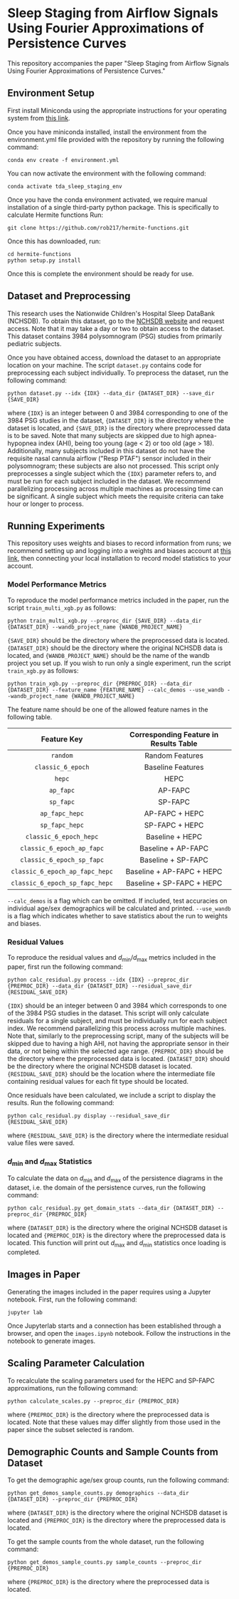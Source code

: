 # Sleep Staging from Airflow Signals Using Fourier Approximations of Persistence Curves

This repository accompanies the paper "Sleep Staging from Airflow Signals Using
Fourier Approximations of Persistence Curves."

## Environment Setup

First install Miniconda using the appropriate instructions for your operating
system from [this link](https://docs.anaconda.com/miniconda/miniconda-install/).

Once you have miniconda installed, install the environment from the
environment.yml file provided with the repository by running the following
command:

```
conda env create -f environment.yml
```

You can now activate the environment with the following command:

```
conda activate tda_sleep_staging_env
```

Once you have the conda environment activated, we require manual installation of
a single third-party python package. This is specifically to calculate Hermite
functions Run:

```
git clone https://github.com/rob217/hermite-functions.git
```

Once this has downloaded, run:

```
cd hermite-functions
python setup.py install
```

Once this is complete the environment should be ready for use.

## Dataset and Preprocessing

This research uses the Nationwide Children's Hospital Sleep DataBank (NCHSDB).
To obtain this dataset, go to the
[NCHSDB website](https://sleepdata.org/datasets/nchsdb) and request access. Note
that it may take a day or two to obtain access to the dataset. This dataset
contains 3984 polysomnogram (PSG) studies from primarily pediatric subjects.

Once you have obtained access, download the dataset to an appropriate location
on your machine. The script `dataset.py` contains code for preprocessing each
subject individually. To preprocess the dataset, run the following command:

```
python dataset.py --idx {IDX} --data_dir {DATASET_DIR} --save_dir {SAVE_DIR}
```

where `{IDX}` is an integer between 0 and 3984 corresponding to one of the 3984
PSG studies in the dataset, `{DATASET_DIR}` is the directory where the dataset
is located, and `{SAVE_DIR}` is the directory where preprocessed data is to be
saved. Note that many subjects are skipped due to high apnea-hypopnea index
(AHI), being too young (age < 2) or too old (age > 18). Additionally, many
subjects included in this dataset do not have the requisite nasal cannula
airflow ("Resp PTAF") sensor included in their polysomnogram; these subjects are
also not processed. This script only preprocesses a single subject which the
`{IDX}` parameter refers to, and must be run for each subject included in the
dataset. We recommend parallelizing processing across multiple
machines as processing time can be significant. A single subject which meets
the requisite criteria can take hour or longer to process.

## Running Experiments

This repository uses weights and biases to record information from runs; we
recommend setting up and logging into a weights and biases account at [this
link](https://wandb.ai/site), then connecting your local installation to record
model statistics to your account.

### Model Performance Metrics

To reproduce the model performance metrics included in the paper, run
the script `train_multi_xgb.py` as follows:

```
python train_multi_xgb.py --preproc_dir {SAVE_DIR} --data_dir {DATASET_DIR} --wandb_project_name {WANDB_PROJECT_NAME}
```

`{SAVE_DIR}` should be the directory where the preprocessed data is located.
`{DATASET_DIR}` should be the directory where the original NCHSDB data is
located, and `{WANDB_PROJECT_NAME}` should be the name of the wandb project you
set up. If you wish to run only a single experiment, run the script
`train_xgb.py` as follows:

```
python train_xgb.py --preproc_dir {PREPROC_DIR} --data_dir {DATASET_DIR} --feature_name {FEATURE_NAME} --calc_demos --use_wandb --wandb_project_name {WANDB_PROJECT_NAME}
```

The feature name should be one of the allowed feature names in the following
table.

|          Feature Key           | Corresponding Feature in Results Table |
| :----------------------------: | :------------------------------------: |
|            `random`            |            Random Features             |
|       `classic_6_epoch`        |           Baseline Features            |
|             `hepc`             |                  HEPC                  |
|           `ap_fapc`            |                AP-FAPC                 |
|           `sp_fapc`            |                SP-FAPC                 |
|         `ap_fapc_hepc`         |             AP-FAPC + HEPC             |
|         `sp_fapc_hepc`         |             SP-FAPC + HEPC             |
|     `classic_6_epoch_hepc`     |            Baseline + HEPC             |
|   `classic_6_epoch_ap_fapc`    |           Baseline + AP-FAPC           |
|   `classic_6_epoch_sp_fapc`    |           Baseline + SP-FAPC           |
| `classic_6_epoch_ap_fapc_hepc` |       Baseline + AP-FAPC + HEPC        |
| `classic_6_epoch_sp_fapc_hepc` |       Baseline + SP-FAPC + HEPC        |

`--calc_demos` is a flag which can be omitted. If included, test accuracies on
individual age/sex demographics will be calculated and printed. `--use_wandb`
is a flag which indicates whether to save statistics about the run to weights
and biases.

### Residual Values

To reproduce the residual values and $d_{\text{min}}$/$d_{\text{max}}$ metrics
included in the paper, first run the following command:

```
python calc_residual.py process --idx {IDX} --preproc_dir {PREPROC_DIR} --data_dir {DATASET_DIR} --residual_save_dir {RESIDUAL_SAVE_DIR}
```

`{IDX}` should be an integer between 0 and 3984 which corresponds to one of the
3984 PSG studies in the dataset. This script will only calculate residuals for a
single subject, and must be individually run for each subject index. We
recommend parallelizing this process across multiple machines. Note that,
similarly to the preprocessing script, many of the subjects will be skipped due
to having a high AHI, not having the appropriate sensor in their data, or not
being within the selected age range. `{PREPROC_DIR}` should be the directory
where the preprocessed data is located. `{DATASET_DIR}` should be the directory
where the original NCHSDB dataset is located. `{RESIDUAL_SAVE_DIR}` should be
the location where the intermediate file containing residual values for each fit
type should be located.

Once residuals have been calculated, we include a script to display the results.
Run the following command:

```
python calc_residual.py display --residual_save_dir {RESIDUAL_SAVE_DIR}
```

where `{RESIDUAL_SAVE_DIR}` is the directory where the intermediate residual
value files were saved.

### $d_{\text{min}}$ and $d_{\text{max}}$ Statistics

To calculate the data on $d_{\text{min}}$ and $d_{\text{max}}$ of the
persistence diagrams in the dataset, i.e. the domain of the persistence curves,
run the following command:

```
python calc_residual.py get_domain_stats --data_dir {DATASET_DIR} --preproc_dir {PREPROC_DIR}
```

where `{DATASET_DIR}` is the directory where the original NCHSDB dataset is
located and `{PREPROC_DIR}` is the directory where the preprocessed data is
located. This function will print out $d_{\text{max}}$ and $d_{\text{min}}$
statistics once loading is completed.

## Images in Paper

Generating the images included in the paper requires using a Jupyter notebook.
First, run the following command:

```
jupyter lab
```

Once Jupyterlab starts and a connection has been established through a browser,
and open the `images.ipynb` notebook. Follow the instructions in the notebook to
generate images.

## Scaling Parameter Calculation

To recalculate the scaling parameters used for the HEPC and SP-FAPC
approximations, run the following command:

```
python calculate_scales.py --preproc_dir {PREPROC_DIR}
```

where `{PREPROC_DIR}` is the directory where the preprocessed data is
located. Note that these values may differ slightly from those used in the paper
since the subset selected is random.

## Demographic Counts and Sample Counts from Dataset

To get the demographic age/sex group counts, run the following command:

```
python get_demos_sample_counts.py demographics --data_dir {DATASET_DIR} --preproc_dir {PREPROC_DIR}
```

where `{DATASET_DIR}` is the directory where the original NCHSDB dataset is
located and `{PREPROC_DIR}` is the directory where the preprocessed data is
located.

To get the sample counts from the whole dataset, run the following command:

```
python get_demos_sample_counts.py sample_counts --preproc_dir {PREPROC_DIR}
```

where `{PREPROC_DIR}` is the directory where the preprocessed data is
located.
